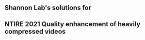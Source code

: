 ## Shannon Lab's solutions for ##
## NTIRE 2021 Quality enhancement of heavily compressed videos ##
